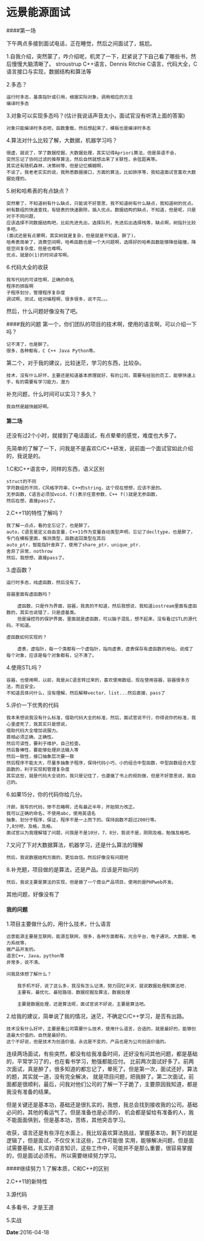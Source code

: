 # 远景能源面试
####第一场

下午两点多接到面试电话，正在睡觉，然后之间面试了，尴尬。

1.自我介绍，突然蒙了，咋介绍呢，机灵了一下，赶紧说了下自己看了哪些书，然后慢慢大脑清晰了。
stroustrup C++语言，Dennis Ritchie C语言，代码大全，C语言接口与实现，数据结构和算法等

2.多态？
	
	运行时多态，基类指针或引用，根据实际对象，调用相应的方法
	编译时多态

3.对象可以实现多态吗？(估计我说话声音太小，面试官没有听清上面的答案)
	
	对象只能编译时多态吧，函数重载，然后想起来了，模板也是编译时多态
	
4.算法对什么比较了解，大数据，机器学习吗？

	很虚，就说了，学了数据挖掘，大数据处理，其实记得Apriori算法，但是英语不会，
	突然忘记了协同过滤的推荐算法，然后自然就想出来了关联性，余弦距离等。
	其实还有随机森林，决策树等，但是记忆模糊啊，
	不谈了。我老老实实的说，我熟悉数据接口，方面的算法，比如排序等，我知道面试官喜欢大数据处理的。
	
5.树和哈希表的有点缺点？

	突然晕了，不知道树有什么缺点，只能说不好意思，我不知道树有什么缺点，我知道树的优点。
	树有数组的快速查找，有链表的快速删除，插入优点。数据结构的缺点，不知道，但是呢，只是对于不同问题，
	应该选择不同数据结构吧，比如先进先出，选择队列，先进后出选择栈等，缺点啊，树指针比较多吧。
	(面试还是有点蒙啊，其实树就是复杂，但是就是不知道，醉了)，
	哈希表简单了，浪费空间啊，哈希函数也是一个大问题啊，选择好的哈希函数能够降低碰撞，降低空间复杂度，但是也难啊。
	优点，就是O(1)的时间读写啊。
	
6.代码大全的收获

	我写代码的可读性啊，正确的命名
	程序的排版啊
	子程序划分，管理程序复杂度
	调试啊，测试，结对编程啊，很多很多，说不完。。。
	
然后，什么问题好像没有了吧。

####我的问题
第一个，你们团队的项目的技术啊，使用的语言啊，可以介绍一下吗？
	
	记不清了，也是醉了。
	很多，各种都有，C C++ Java Python等。
	
第二个，对于我的建议，比较迷茫，学习的东西，比较杂。

	技术，没有什么好坏，主要还是知道基本原理就好，有的公司，需要有经验的员工，能够快速上手，有的需要有学习能力，潜力
	
补充问题，什么时间可以实习？多久？

	我自然是越快越好啊。
	

#### 第二场
还没有过2个小时，就接到了电话面试，有点晕晕的感觉，难度也大多了。

先简单的了解了一下，问我是不是喜欢C/C++研发，说前面一个面试官如此介绍的，我说是的。

1.C和C++语言中，同样的东西，语义区别
	
	struct的不同
	字符数组的不同，C风格字符串，C++的string，这个现在想想，应该不是的。
	无参函数，C语言必须加void，f()表示任意参数，C++ f()就是无参函数，
	然后在想，直接pass了。
	
2.C++11的特性了解吗？

	我了解一点点，看的全忘记了，也是醉了。
	auto，C语言是定义自由变量，C++11作为变量自动类型声明，忘记了decltype，也是醉了，专门在模板里面，推测类型，函数返回类型在其后
	auto_ptr，智能指针舍弃了，使用了share_ptr，unique_ptr.
	舍弃了异常，nothrow
	然后，我想想，直接pass了。
	
3.虚函数？
	
	运行时多态，纯虚函数，然后没有了。
	
	容器里面有虚函数吗？
		
		虚函数，只是作为界面，容器，我真的不知道，然后我想说，我知道iostream里面有虚函数的，其实也说错了，只是虚基类。
		但是操控符的保护界面，里面就是虚函数，可以脑子混乱，想不起来，没有看过STL的源代码，不知道。
		
	虚函数如何实现的？
		
		虚表，虚指针，每一个类都有一个虚指针，指向虚表，虚表保存有虚函数的地址。说成了每个对象，应该是每个对象都有，记不清了。
		
4.使用STL吗？

	容器，也使用啊，以前，我是从C语言转过来的，喜欢使用数组，现在使用容器，容器很多方法，而且安全。
	不知道具体问什么，没有理解，然后解释vector、list...然后直接，pass了
	
5.评价一下优秀的代码

	我本来想说我没有什么标准，借助代码大全的标准，然后，面试官说不行，你得说你的标准，我心里虚死了，我其实只是想说，
	借助代码大全增加说服力。
	首相必须正确，正确性。
	然后可读性，要利于维护，自己检查。
	然后鲁棒性，要能够处理非法输入等
	然后一致性，接口抽象层次要一致
	然后程序不能太大，尽量多抽象子程序，保持代码小巧，小的组合中型函数，中型函数组合大型函数的，利于实现和管理复杂度
	其实这些，就是代码大全说的，我只是记住了，也遵循了书上的规则做，但是不好意思说，我自己的。
	
6.如果15分，你的代码你给几分。

	汗颜，我写的代码，惨不忍睹啊，还有最近半年，开始努力改正。
	我可以正确的命名，不使用abc，使用英语名
	抽象、划分子程序，保证，程序不是一上而下的。保持函数不超过200行等。
	7,8分吧，及格，及格。
	面试官以为我理解错了问题，问我是不是10分，7，8分，我说不是，刚刚及格，勉强及格吧。
	
7.又问了下对大数据算法，机器学习，还是什么算法的理解

	然后，我说数据结构方面的，更加自信。然后好像没有问题吧
	
8.补充题，项目做的是算法，还是产品。应该是开始问的

	然后，我说主要是算法的实现，但是做了一个商业产品项目，使用的是PHPweb开发。
	
其他问题，好像没有了

#### 我的问题
1.项目主要做什么的，用什么技术，什么语言
	
	远景能源主要是互联网，能源互联网，很多，各种方面都有。光合平台，电子通讯，大数据，电力系统等，
	做产品开发的。
	语言C++，Java，python等
	非常多，说不清。
	
	问我具体想了解什么？
	
		我手机不好，说了这么多，我没有怎么记清，努力回忆半天，就说数据处理和算法吧.
		主要有，最优化、最短路径、数据挖掘及算法，数据处理
		
		主要是数据处理，还是算法呢，面试官说不好说，主要是算法吧。
		
2.给我的建议，简单说了我的情况，迷茫，不确定C/C++学习，是否有出路。

	技术没有什么好坏，主要是看公司需要什么技术，使用什么语言，合适的，就是最好的，能够创造最大价值的，自然是最好的，
	这个不好说，但是技术为创造价值，永远是不变的，产品也是为公司创造价值的。
	
	
连续两场面试，有些突然，都没有给我准备时间，还好没有问其他问题，都是基础的，平常学习了的，也在看书学习，勉强都能应付。
比前两次面试好多了。前两次面试，真是醉了，很多知道的都忘记了，晕死了。但是第一次，面试还好，算法的题，其实就一道，没有完全解决，
就是项目问题，把我醉了。第二次面试，前面都是很顺利，最后，问我对他们公司的了解一下子跪了，主要原因我知道，都是
我没有准备的结果。

但是关键还是基本功，基础还是很扎实的，我想，我总会找到接收我的公司。基础必问的，其他的看运气了。但是准备也是必须的，
机会都是留给有准备的人，我不能面面俱到，但是基本功，苦练，其他突击学习。

收获，语言还是有些浮在水面上，我比较喜欢算法挑战，掌握基本功，剩下的就是逻辑了，但是面试，不仅仅关注这些，工作可能很
实用，能够解决问题，但是面试需要基础，扎实的语言知识，这些工作中，可能并不是那么重要，很容易掌握的，但是面试必须有。
所以需要继续努力学习。

####继续努力
1.了解本质，C和C++的区别

2.C++11的新特性

3.源代码

4.多看书，才是王道

5.实战

**Date**:2016-04-18
	